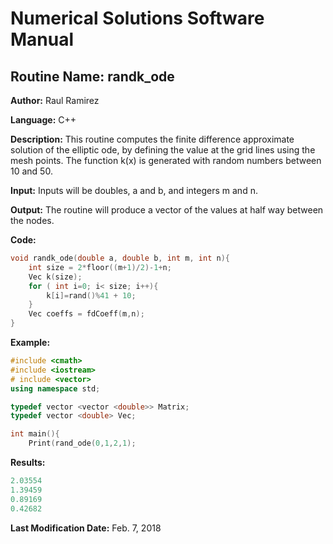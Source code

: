 # Numerical Solutions Software Manual

## **Routine Name:** randk_ode

**Author:** Raul Ramirez

**Language:** C++

**Description:** This routine computes the finite difference approximate solution of the elliptic ode, by defining the value at the grid lines using the mesh points. The function k(x) is generated with random numbers between 10 and 50. 

**Input:** Inputs will be doubles, a and b, and integers m and n.

**Output:** The routine will produce a vector of the values at half way between the nodes. 

**Code:** 
```C++
void randk_ode(double a, double b, int m, int n){
    int size = 2*floor((m+1)/2)-1+n;
    Vec k(size);
    for ( int i=0; i< size; i++){
        k[i]=rand()%41 + 10;
    }
    Vec coeffs = fdCoeff(m,n);
}

```

**Example:**
```C++
#include <cmath>
#include <iostream>
# include <vector>
using namespace std;

typedef vector <vector <double>> Matrix;
typedef vector <double> Vec;

int main(){
    Print(rand_ode(0,1,2,1);
```

**Results:** 
```C++
2.03554
1.39459
0.89169
0.42682
```

**Last Modification Date:** Feb. 7, 2018
